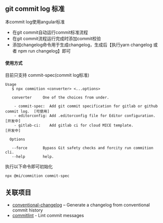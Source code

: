 ## git commit log 标准

本commit log使用angular标准

- 在git commit自动运行commit标准流程
- 在git commit流程运行完成时添加commit校验
- 添加changelog命令用于生成changelog，生成后【执行yarn changelog 或者 npm run changelog】即可

#### 使用方式

目前只支持 commit-spec(commit log标准)
```
Usage
   $ npx commition <converter> <...options>

   converter     One of the choices from under.

    - commit-spec:  Add git commit specification for gitlab or github commit log.  [可使用]
    - editorconfig: Add .editorconfig file for Editor configuration.               [开发中]
    - gitlab-ci:    Add gitlab ci for cloud MICE template.                         [开发中]

  Options

   --force       Bypass Git safety checks and forcity run commition cli. 
   --help        help.
```

执行以下命令即可初始化

```bash
npx @mi/commition commit-spec
```


## 关联项目

- [conventional-changelog](https://github.com/conventional-changelog/conventional-changelog) – Generate a changelog from conventional commit history
- [commitlint](https://github.com/conventional-changelog/commitlint) - Lint commit messages
